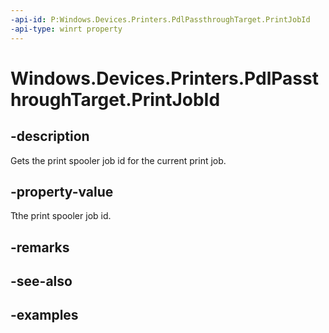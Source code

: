 ```yaml
---
-api-id: P:Windows.Devices.Printers.PdlPassthroughTarget.PrintJobId
-api-type: winrt property
---
```


# Windows.Devices.Printers.PdlPassthroughTarget.PrintJobId

<!--
public int PrintJobId { get; }
-->


## -description

Gets the print spooler job id for the current print job.

## -property-value

Tthe print spooler job id.

## -remarks

## -see-also

## -examples
